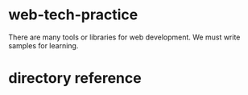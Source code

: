 # web-tech-practice

There are many tools or libraries for web development. We must write samples for learning.

# directory reference
